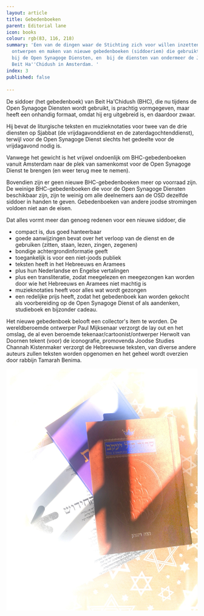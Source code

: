 ```yaml
---
layout: article
title: Gebedenboeken
parent: Editorial lane
icon: books
colour: rgb(83, 116, 218)
summary: 'Een van de dingen waar de Stichting zich voor willen inzetten is de het
  ontwerpen en maken van nieuwe gebedenboeken (siddoeriem) die gebruikt kunnen worden
  bij de Open Synagoge Diensten, en  bij de diensten van ondermeer de Joodse Gemeente
  Beit Ha''Chidush in Amsterdam. '
index: 3
published: false

---
```

De siddoer (het gebedenboek) van Beit Ha'Chidush (BHC), die nu tijdens de Open Synagoge Diensten wordt gebruikt, is prachtig vormgegeven, maar heeft een onhandig formaat, omdat hij erg uitgebreid is, en daardoor zwaar.

Hij bevat de liturgische teksten en muzieknotaties voor twee van de drie diensten op Sjabbat (de vrijdagavonddienst en de zaterdagochtenddienst), terwijl voor de Open Synagoge Dienst slechts het gedeelte voor de vrijdagavond nodig is.

Vanwege het gewicht is het vrijwel ondoenlijk om BHC-gebedenboeken vanuit Amsterdam naar de plek van samenkomst voor de Open Synagoge Dienst te brengen (en weer terug mee te nemen).

Bovendien zijn er geen nieuwe BHC-gebedenboeken meer op voorraad zijn. De weinige BHC-gebedenboeken die voor de Open Synagoge Diensten beschikbaar zijn, zijn te weinig om alle deelnemers aan de OSD dezelfde siddoer in handen te geven. Gebedenboeken van andere joodse stromingen voldoen niet aan de eisen.

Dat alles vormt meer dan genoeg redenen voor een nieuwe siddoer, die

* compact is, dus goed hanteerbaar
* goede aanwijzingen bevat over het verloop van de dienst en de gebruiken (zitten, staan, lezen, zingen, zegenen)
* bondige achtergrondinformatie geeft
* toegankelijk is voor een niet-joods publiek
* teksten heeft in het Hebreeuws en Aramees
* plus hun Nederlandse en Engelse vertalingen
* plus een transliteratie, zodat meegelezen en meegezongen kan worden door wie het Hebreeuws en Aramees niet machtig is
* muzieknotaties heeft voor alles wat wordt gezongen
* een redelijke prijs heeft, zodat het gebedenboek kan worden gekocht als voorbereiding op de Open Synagoge Dienst of als aandenken, studieboek en bijzonder cadeau.

Het nieuwe gebedenboek belooft een collector's item te worden. De wereldberoemde ontwerper Paul Mijksenaar verzorgt de lay out en het omslag, de al even beroemde tekenaar/cartoonist/ontwerper Herwolt van Doornen tekent (voor) de iconografie, promovenda Joodse Studies Channah Kistenmaker verzorgt de Hebreeuwse teksten, van diverse andere auteurs zullen teksten worden opgenomen en het geheel wordt overzien door rabbijn Tamarah Benima.

![](/media/sidoeriem.jpg)